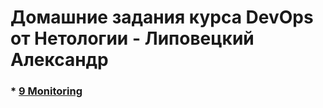 # Домашние задания курса DevOps от Нетологии - Липовецкий Александр  

### * [9 Monitoring](./9_Monitoring/)